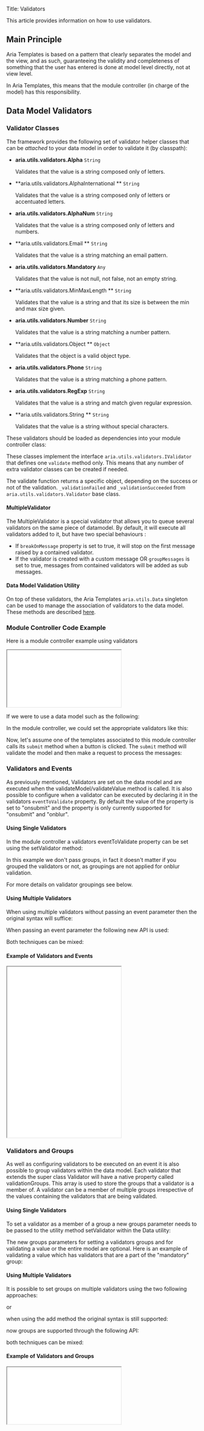 Title: Validators


This article provides information on how to use validators.

## Main Principle

Aria Templates is based on a pattern that clearly separates the model and the view, and as such, guaranteeing the validity and completeness of something that the user has entered is done at model level directly, not at view level.

In Aria Templates, this means that the module controller (in charge of the model) has this responsibility.

## Data Model Validators

### Validator Classes

The framework provides the following set of validator helper classes that can be _attached_ to your data model in order to validate it (by classpath):

* **aria.utils.validators.Alpha**
  `String`

  Validates that the value is a string composed only of letters.

* **aria.utils.validators.AlphaInternational  **
  `String`

  Validates that the value is a string composed only of letters or accentuated letters.

* **aria.utils.validators.AlphaNum**
  `String`

  Validates that the value is a string composed only of letters and numbers.

* **aria.utils.validators.Email **
  `String`

  Validates that the value is a string matching an email pattern.

* **aria.utils.validators.Mandatory**
  `Any`

  Validates that the value is not null, not false, not an empty string.

* **aria.utils.validators.MinMaxLength **
  `String`

  Validates that the value is a string and that its size is between the min and max size given.

* **aria.utils.validators.Number**
  `String`

  Validates that the value is a string matching a number pattern.

* **aria.utils.validators.Object **
  `Object`

  Validates that the object is a valid object type.

* **aria.utils.validators.Phone**
  `String`

  Validates that the value is a string matching a phone pattern.

* **aria.utils.validators.RegExp**
  `String`

  Validates that the value is a string and match given regular expression.

* **aria.utils.validators.String **
  `String`

  Validates that the value is a string without special characters.

These validators should be loaded as dependencies into your module controller class:

<script src='%SNIPPETS_SERVER_URL%/snippets/github.com/ariatemplates/documentation-code/snippets/utils/validators/Validators.js?tag=dependencies&lang=at&outdent=true'></script>

These classes implement the interface `aria.utils.validators.IValidator` that defines one `validate` method only. This means that any number of extra validator classes can be created if needed.

The validate function returns a specific object, depending on the success or not of the validation. `_validationFailed` and `_validationSucceeded` from `aria.utils.validators.Validator` base class.

#### MultipleValidator

The MultipleValidator is a special validator that allows you to queue several validators on the same piece of datamodel. By default, it will execute all validators added to it, but have two special behaviours :

* If `breakOnMessage` property is set to true, it will stop on the first message raised by a contained validator.
* If the validator is created with a custom message OR `groupMessages` is set to true, messages from contained validators will be added as sub messages.

#### Data Model Validation Utility

On top of these validators, the Aria Templates `aria.utils.Data` singleton can be used to manage the association of validators to the data model.  These methods are described [here](http://ariatemplates.com/aria/guide/apps/apidocs/#aria.utils.Data).

### Module Controller Code Example

Here is a module controller example using validators

<iframe class='samples' src='%SNIPPETS_SERVER_URL%/samples/github.com/ariatemplates/documentation-code/samples/utils/validators/basic/' ></iframe>

If we were to use a data model such as the following:

<script src='%SNIPPETS_SERVER_URL%/snippets/github.com/ariatemplates/documentation-code/snippets/utils/validators/Validators.js?tag=datamodel&lang=at&outdent=true'></script>

In the module controller, we could set the appropriate validators like this:

<script src='%SNIPPETS_SERVER_URL%/snippets/github.com/ariatemplates/documentation-code/snippets/utils/validators/Validators.js?tag=setvalidators&lang=at&outdent=true'></script>

Now, let's assume one of the templates associated to this module controller calls its `submit` method when a button is clicked. The `submit` method will validate the model and then make a request to process the messages:


<script src='%SNIPPETS_SERVER_URL%/snippets/github.com/ariatemplates/documentation-code/snippets/utils/validators/Validators.js?tag=submit&lang=at&outdent=true'></script>

### Validators and Events

As previously mentioned, Validators are set on the data model and are executed when the validateModel/validateValue method is called.  It is also possible to configure when a validator can be executed by declaring it in the validators `eventToValidate` property.  By default the value of the property is set to "onsubmit" and the property is only currently supported for "onsubmit" and "onblur".

#### Using Single Validators

In the module controller a validators eventToValidate property can be set using the setValidator method:

<script src='%SNIPPETS_SERVER_URL%/snippets/github.com/ariatemplates/documentation-code/snippets/utils/validators/Validators.js?tag=eventsSingle&lang=at&outdent=true'></script>

In this example we don't pass groups, in fact it doesn't matter if you grouped the validators or not, as groupings are not applied for onblur validation.

For more details on validator groupings see below.


#### Using Multiple Validators

When using multiple validators without passing an event parameter then the original syntax will suffice:

<script src='%SNIPPETS_SERVER_URL%/snippets/github.com/ariatemplates/documentation-code/snippets/utils/validators/Validators.js?tag=eventsMultiple1&lang=at&outdent=true'></script>

When passing an event parameter the following new API is used:


<script src='%SNIPPETS_SERVER_URL%/snippets/github.com/ariatemplates/documentation-code/snippets/utils/validators/Validators.js?tag=eventsMultiple2&lang=at&outdent=true'></script>

Both techniques can be mixed:


<script src='%SNIPPETS_SERVER_URL%/snippets/github.com/ariatemplates/documentation-code/snippets/utils/validators/Validators.js?tag=eventsMultiple3&lang=at&outdent=true'></script>

#### Example of Validators and Events

<iframe class='samples' style="height:450px" src='%SNIPPETS_SERVER_URL%/samples/github.com/ariatemplates/documentation-code/samples/utils/validators/event/' ></iframe>

### Validators and Groups

As well as configuring validators to be executed on an event it is also possible to group validators within the data model.
Each validator that extends the super class Validator will have a native property called validationGroups.
This array is used to store the groups that a validator is a member of.
A validator can be a member of multiple groups irrespective of the values containing the validators that are being validated.

#### Using Single Validators

To set a validator as a member of a group a new groups parameter needs to be passed to the utility method setValidator within the Data utility:

<script src='%SNIPPETS_SERVER_URL%/snippets/github.com/ariatemplates/documentation-code/snippets/utils/validators/Validators.js?tag=groupsSingle1&lang=at&outdent=true'></script>

The new groups parameters for setting a validators groups and for validating a value or the entire model are optional.
Here is an example of validating a value which has validators that are a part of the "mandatory" group:

<script src='%SNIPPETS_SERVER_URL%/snippets/github.com/ariatemplates/documentation-code/snippets/utils/validators/Validators.js?tag=groupsSingle2&lang=at&outdent=true'></script>


#### Using Multiple Validators

It is possible to set groups on multiple validators using the two following approaches:

<script src='%SNIPPETS_SERVER_URL%/snippets/github.com/ariatemplates/documentation-code/snippets/utils/validators/Validators.js?tag=groupsMultiple1&lang=at&outdent=true'></script>

or

<script src='%SNIPPETS_SERVER_URL%/snippets/github.com/ariatemplates/documentation-code/snippets/utils/validators/Validators.js?tag=groupsMultiple2&lang=at&outdent=true'></script>

when using the add method the original syntax is still supported:

<script src='%SNIPPETS_SERVER_URL%/snippets/github.com/ariatemplates/documentation-code/snippets/utils/validators/Validators.js?tag=groupsMultiple3&lang=at&outdent=true'></script>

now groups are supported through the following API:

<script src='%SNIPPETS_SERVER_URL%/snippets/github.com/ariatemplates/documentation-code/snippets/utils/validators/Validators.js?tag=groupsMultiple4&lang=at&outdent=true'></script>

both techniques can be mixed:

<script src='%SNIPPETS_SERVER_URL%/snippets/github.com/ariatemplates/documentation-code/snippets/utils/validators/Validators.js?tag=groupsMultiple5&lang=at&outdent=true'></script>

#### Example of Validators and Groups

<iframe class='samples' src='%SNIPPETS_SERVER_URL%/samples/github.com/ariatemplates/documentation-code/samples/utils/validators/group/' ></iframe>
